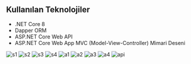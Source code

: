 ## Kullanılan Teknolojiler

- .NET Core 8
- Dapper ORM
- ASP.NET Core Web API
- ASP.NET Core Web App MVC (Model-View-Controller) Mimari Deseni

![s1](https://github.com/iboOzturk/Dapper_Api_MVC/assets/82526723/9d7d8a53-db53-4c71-8c0f-cd484e9715e8)
![s2](https://github.com/iboOzturk/Dapper_Api_MVC/assets/82526723/68005e44-4da5-4c55-bcc0-10f7dc7d7183)
![s3](https://github.com/iboOzturk/Dapper_Api_MVC/assets/82526723/548738f7-5475-44ef-ba94-408065088a4d)
![s4](https://github.com/iboOzturk/Dapper_Api_MVC/assets/82526723/f846b9cf-0262-4448-81f1-d7bc5f2a943c)
![a1](https://github.com/iboOzturk/Dapper_Api_MVC/assets/82526723/d0d9a149-4e05-4db2-8175-42a00938833d)
![a2](https://github.com/iboOzturk/Dapper_Api_MVC/assets/82526723/2993dcd1-8c55-4213-a45a-a4f73f193aaf)
![a3](https://github.com/iboOzturk/Dapper_Api_MVC/assets/82526723/3efb1a9b-bcd8-4797-85f5-6fd67ff6a3bd)
![a4](https://github.com/iboOzturk/Dapper_Api_MVC/assets/82526723/a0e06092-3bf0-48e1-a9bf-9694d4bbd4e4)
![api](https://github.com/iboOzturk/Dapper_Api_MVC/assets/82526723/23a2a91a-1af3-4250-a76d-38f423dd8358)
